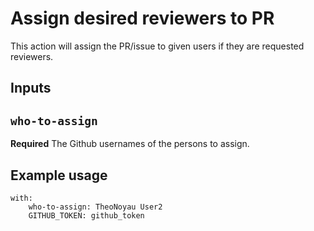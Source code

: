 # Assign desired reviewers to PR

This action will assign the PR/issue to given users if they are requested reviewers.

## Inputs

## `who-to-assign`

**Required** The Github usernames of the persons to assign.

## Example usage

```uses: TheoNoyau/assign-reviewers-action@v1.0
with:
    who-to-assign: TheoNoyau User2
    GITHUB_TOKEN: github_token
```
